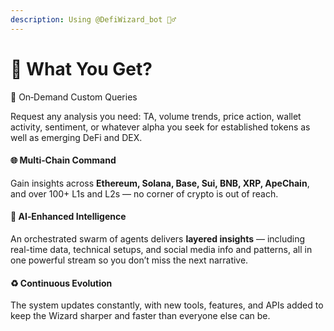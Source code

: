 ```yaml
---
description: Using @DefiWizard_bot 🧙‍♂️
---
```


# 🧞 What You Get?

🧠 On‑Demand Custom Queries

Request any analysis you need: TA, volume trends, price action, wallet activity, sentiment, or whatever alpha you seek for established tokens as well as emerging DeFi and DEX.

#### 🌐 Multi‑Chain Command

Gain insights across **Ethereum, Solana, Base, Sui, BNB, XRP, ApeChain**, and over 100+ L1s and L2s — no corner of crypto is out of reach.

#### 🤖 AI‑Enhanced Intelligence

An orchestrated swarm of agents delivers **layered insights** — including real-time data, technical setups, and social media info and patterns, all in one powerful stream so you don’t miss the next narrative.

#### ♻️ Continuous Evolution

The system updates constantly, with new tools, features, and APIs added to keep the Wizard sharper and faster than everyone else can be.
